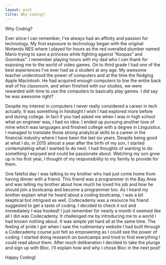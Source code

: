 ```yaml
---
layout: post
title: Why Coding?
---
```

Why Coding?

Ever since I can remember, I’ve always had an affinity and passion for technology. My first exposure to technology began with the original Nintendo NES where I played for hours as the red overalled plumber named Mario trying to save a princess while fighting against “Koopas” and Goombas”. I remember playing hours with my dad who I can thank for exposing me to the world of video games. On to third grade I had one of the best experiences I’ve ever had as a student at any age. My awesome teacher understood the power of computers and at the time the fledging Apple Macintosh. He had acquired enough computers to line the entire back wall of his classroom, and when finished with our studies, we were rewarded with time to use the computers to basically play games. I did say he was awesome right?

Despite my interest in computers I never really considered a career in tech actually. It was something in hindsight I wish I had explored more before and during college. In fact if you had asked me when I was in high school what an engineer was, I had no idea. I ended up pursuing another love of mine which was languages and finished college with a degree in Linguistics. I managed to translate those strong analytical skills to a career in the financial industry where I have been the last six years. Despite being good at what I do, in 2015 almost a year after the birth of my son, I started contemplating what I wanted to do next. I had thoughts of wanting to do something I enjoyed and could be passionate about. Watching my son grow up in his first year, I thought of my responsibility to my family to provide for them. 

One fateful day I was talking to my brother who had just come home from having dinner with a friend. This friend was a programmer in the Bay Area and was telling my brother about how much he loved his job and how he should join a bootcamp and become a programmer too. As I heard my brother explain what he heard about a coding bootcamp, I was a bit skeptical but intrigued as well. Codecademy was a resource his friend suggested to get a taste of coding. I decided to check it out and immediately I was hooked! I just remember for nearly a month it seemed like all I did was Codecademy. It challenged me by introducing me to a world I had known nothing about. It was simple yet hard all at the same time. The feeling of pride I got when I saw the rudimentary website I had built through a Codecademy course just felt so empowering as I could see the power of coding. I started doing research on bootcamps and tried to find everything I could read about them. After much deliberation I decided to take the plunge and sign up with Bloc. I’ll explain how and why I chose Bloc in the next post!

Happy Coding!
